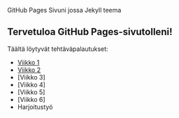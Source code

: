 GitHub Pages Sivuni jossa Jekyll teema
## Tervetuloa GitHub Pages-sivutolleni!
Täältä löytyvät tehtäväpalautukset:
- [Viikko 1](index.md)
- [Viikko 2](viikko2.md)
- [Viikko 3]
- [Viikko 4]
- [Viikko 5]
- [Viikko 6]
- Harjoitustyö
